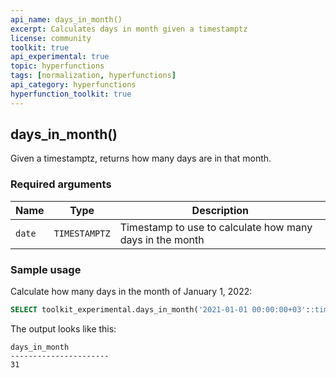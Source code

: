 ```yaml
---
api_name: days_in_month()
excerpt: Calculates days in month given a timestamptz
license: community
toolkit: true
api_experimental: true
topic: hyperfunctions
tags: [normalization, hyperfunctions]
api_category: hyperfunctions
hyperfunction_toolkit: true
---
```

## days_in_month()

Given a timestamptz, returns how many days are in that month.

### Required arguments

|Name|Type|Description|
|-|-|-|
|`date`|`TIMESTAMPTZ`|Timestamp to use to calculate how many days in the month|

### Sample usage

Calculate how many days in the month of January 1, 2022:

```sql
SELECT toolkit_experimental.days_in_month('2021-01-01 00:00:00+03'::timestamptz)
```

The output looks like this:

```
days_in_month
----------------------
31
```
